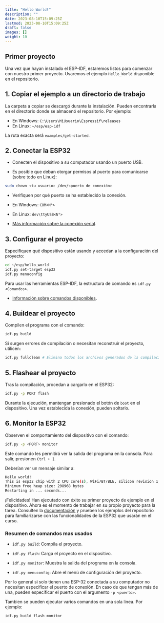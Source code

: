 ```yaml
---
title: "Hello World!"
description: ""
date: 2023-08-10T15:09:25Z
lastmod: 2023-08-10T15:09:25Z
draft: false
images: []
weight: 10
---
```


## Primer proyecto

Una vez que hayan instalado el ESP-IDF, estaremos listos para comenzar con nuestro primer proyecto. Usaremos el ejemplo `Hello_World` disponible en el repositorio.

## 1. Copiar el ejemplo a un directorio de trabajo

La carpeta a copiar se descargó durante la instalación. Pueden encontrarla en el directorio donde se almacenó el repositorio. Por ejemplo:

- En Windows: `C:\Users\MiUsuario\Espressif\releases`
- En Linux: `~/esp/esp-idf`

La ruta exacta será `examples/get-started`.

## 2. Conectar la ESP32

- Conecten el dispositivo a su computador usando un puerto USB.

- Es posible que deban otorgar permisos al puerto para comunicarse (sobre todo en Linux):

```bash
sudo chown <tu usuario> /dev/<puerto de conexión>
```

- Verifiquen por qué puerto se ha establecido la conexión.

- En Windows: `COM<N°>`

- En Linux: `dev\ttyUSB<N°>`

- [Más información sobre la conexión serial](https://docs.espressif.com/projects/esp-idf/en/latest/esp32/get-started/establish-serial-connection.html).

## 3. Configurar el proyecto

Especifiquen qué dispositivo están usando y accedan a la configuración del proyecto:

```bash
cd ~/esp/hello_world
idf.py set-target esp32
idf.py menuconfig
```

Para usar las herramientas ESP-IDF, la estructura de comando es `idf.py <Comandos>`.

- [Información sobre comandos disponibles](https://docs.espressif.com/projects/esp-idf/en/latest/esp32/api-guides/tools/idf-py.html).

## 4. Buildear el proyecto

Compilen el programa con el comando:

```bash
idf.py build
```

Si surgen errores de compilación o necesitan reconstruir el proyecto, utilicen:

```bash
idf.py fullclean # Elimina todos los archivos generados de la compilación
```

## 5. Flashear el proyecto

Tras la compilación, procedan a cargarlo en el ESP32:

```bash
idf.py -p PORT flash
```

Durante la ejecución, mantengan presionado el botón de `boot` en el dispositivo. Una vez establecida la conexión, pueden soltarlo.

## 6. Monitor la ESP32

Observen el comportamiento del dispositivo con el comando:

```bash
idf.py -p <PORT> monitor
```

Este comando les permitirá ver la salida del programa en la consola. Para salir, presionen `Ctrl + ]`.

Deberían ver un mensaje similar a:

```bash
Hello world!
This is esp32 chip with 2 CPU core(s), WiFi/BT/BLE, silicon revision 1, 2 MB external flash
Minimum free heap size: 298968 bytes
Restarting in ... seconds...
```

¡Felicidades! Han ejecutado con éxito su primer proyecto de ejemplo en el dispositivo. Ahora es el momento de trabajar en su propio proyecto para la tarea. Consulten la [documentación](https://docs.espressif.com/projects/esp-idf/en/latest/esp32/index.html) y prueben los ejemplos del repositorio para familiarizarse con las funcionalidades de la ESP32 que usarán en el curso.

### Resumen de comandos mas usados

- `idf.py build`: Compila el proyecto.

- `idf.py flash`: Carga el proyecto en el dispositivo.

- `idf.py monitor`: Muestra la salida del programa en la consola.

- `idf.py menuconfig`: Abre el menú de configuración del proyecto.

Por lo general si solo tienen una ESP-32 conectada a su computador no necesitan especificar el puerto de conexión. En caso de que tengan más de una, pueden especificar el puerto con el argumento `-p <puerto>`.

Tambien se pueden ejecutar varios comandos en una sola linea. Por ejemplo:

```bash
idf.py build flash monitor
```
